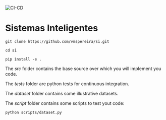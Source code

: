 ![CI-CD](https://github.com/pg42870/SIB/actions/workflows/main.yaml/badge.svg)

# Sistemas Inteligentes





`git clone https://github.com/vmspereira/si.git`

`cd si`

`pip install -e .`



The *src* folder contains the base source over which you will implement you code.

The *tests* folder are python tests for continuous integration.

The *dataset* folder contains some illustrative datasets.

The *script* folder contains some scripts to test yout code:

`python scripts/dataset.py`
